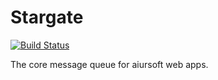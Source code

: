 # Stargate

[![Build Status](https://travis-ci.org/AiursoftWeb/Stargate.svg?branch=master)](https://travis-ci.org/AiursoftWeb/Stargate)

The core message queue for aiursoft web apps.